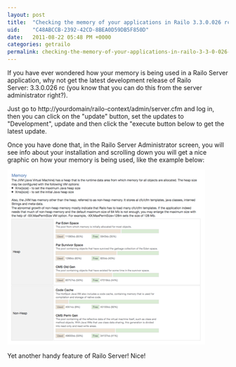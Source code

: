 ```yaml
---
layout: post
title:  "Checking the memory of your applications in Railo 3.3.0.026 rc"
uid:	"C48ABCCB-2392-42CD-8BEA0D59DB5F850D"
date:   2011-08-22 05:48 PM +0000
categories: getrailo
permalink: checking-the-memory-of-your-applications-in-railo-3-3-0-026-rc
---
```

<p>If you have ever wondered how your memory is being used in a Railo Server application, why not get the latest development release of Railo Server: 3.3.0.026 rc (you know that you can do this from the server administrator right?). </p>
<p>Just go to http://yourdomain/railo-context/admin/server.cfm and log in, then you can click on the "update" button, set the updates to "Development", update and then click the "execute button below to get the latest update. </p>
<p>Once you have done that, in the Railo Server Administrator screen, you will see info about your installation and scrolling down you will get a nice graphic on how your memory is being used, like the example below:</p>
<p><a href="/blog/assets/content/railo_memory_info.png" target="_blank"><img src="/blog/assets/content/railo_memory_info_small.png" alt="" width="450" height="398" /></a></p>
<p>Yet another handy feature of Railo Server! Nice!</p>